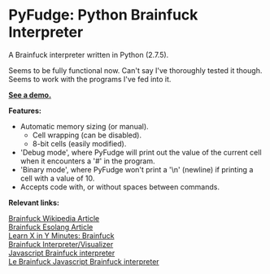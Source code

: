 PyFudge: Python Brainfuck Interpreter
=============================

A Brainfuck interpreter written in Python (2.7.5). 

Seems to be fully functional now. Can't say I've thoroughly tested it though. Seems to work with the programs I've fed into it.

**[See a demo.](http://repl.it/MQz/3)**

**Features:**

- Automatic memory sizing (or manual).
	- Cell wrapping (can be disabled).
	- 8-bit cells (easily modified).
- 'Debug mode', where PyFudge will print out the value of the current cell when it encounters a '#' in the program.
- 'Binary mode', where PyFudge won't print a '\n' (newline) if printing a cell with a value of 10.
- Accepts code with, or without spaces between commands.

**Relevant links:**  

[Brainfuck Wikipedia Article](http://en.wikipedia.org/wiki/Brainfuck)  
[Brainfuck Esolang Article](http://esolangs.org/wiki/Brainfuck)  
[Learn X in Y Minutes: Brainfuck](http://learnxinyminutes.com/docs/brainfuck/)  
[Brainfuck Interpreter/Visualizer](http://fatiherikli.github.io/brainfuck-visualizer/)  
[Javascript Brainfuck interpreter](http://nayuki.eigenstate.org/page/brainfuck-interpreter-javascript)  
[Le Brainfuck Javascript Brainfuck interpreter](http://copy.sh/brainfuck/)  
